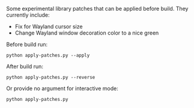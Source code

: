 Some experimental library patches that can be applied before build.
They currently include:

* Fix for Wayland cursor size
* Change Wayland window decoration color to a nice green

Before build run:
    
    python apply-patches.py --apply

After build run:

    python apply-patches.py --reverse

Or provide no argument for interactive mode:

    python apply-patches.py
